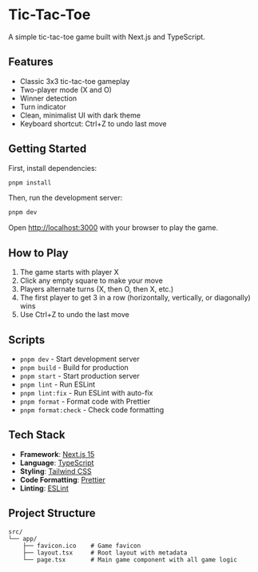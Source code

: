 # Tic-Tac-Toe

A simple tic-tac-toe game built with Next.js and TypeScript.

## Features

- Classic 3x3 tic-tac-toe gameplay
- Two-player mode (X and O)
- Winner detection
- Turn indicator
- Clean, minimalist UI with dark theme
- Keyboard shortcut: Ctrl+Z to undo last move

## Getting Started

First, install dependencies:

```bash
pnpm install
```

Then, run the development server:

```bash
pnpm dev
```

Open [http://localhost:3000](http://localhost:3000) with your browser to play the game.

## How to Play

1. The game starts with player X
2. Click any empty square to make your move
3. Players alternate turns (X, then O, then X, etc.)
4. The first player to get 3 in a row (horizontally, vertically, or diagonally) wins
5. Use Ctrl+Z to undo the last move

## Scripts

- `pnpm dev` - Start development server
- `pnpm build` - Build for production
- `pnpm start` - Start production server
- `pnpm lint` - Run ESLint
- `pnpm lint:fix` - Run ESLint with auto-fix
- `pnpm format` - Format code with Prettier
- `pnpm format:check` - Check code formatting

## Tech Stack

- **Framework**: [Next.js 15](https://nextjs.org)
- **Language**: [TypeScript](https://www.typescriptlang.org)
- **Styling**: [Tailwind CSS](https://tailwindcss.com)
- **Code Formatting**: [Prettier](https://prettier.io)
- **Linting**: [ESLint](https://eslint.org)

## Project Structure

```
src/
└── app/
    ├── favicon.ico    # Game favicon
    ├── layout.tsx     # Root layout with metadata
    └── page.tsx       # Main game component with all game logic
```
